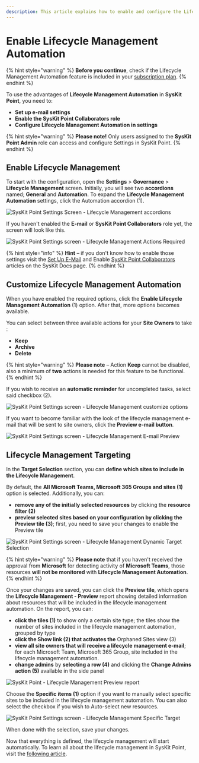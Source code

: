 ```yaml
---
description: This article explains how to enable and configure the Lifecycle Management Automation in SysKit Point.
---
```


# Enable Lifecycle Management Automation

{% hint style="warning" %}
**Before you continue**, check if the Lifecycle Management Automation feature is included in your [subscription plan](https://www.syskit.com/products/point/pricing/).
{% endhint %}

To use the advantages of **Lifecycle Management Automation** in **SysKit Point**, you need to:

* **Set up e-mail settings**
* **Enable the SysKit Point Collaborators role**
* **Configure Lifecycle Management Automation in settings**

{% hint style="warning" %}
**Please note!** Only users assigned to the **SysKit Point Admin** role can access and configure Settings in SysKit Point.
{% endhint %}

## Enable Lifecycle Management

To start with the configuration, open the **Settings** &gt; **Governance** &gt; **Lifecycle Management** screen. Initially, you will see two **accordions** named; **General** and **Automation**. To expand the **Lifecycle Management Automation** settings, click the Automation accordion \(1\).

![SysKit Point Settings Screen - Lifecycle Management accordions](../../.gitbook/assets/lifecycle_management_settings_accordion.png)

If you haven't enabled the **E-mail** or **SysKit Point Collaborators** role yet, the screen will look like this.

![SysKit Point Settings screen - Lifecycle Management Actions Required](../../.gitbook/assets/1%20%281%29.png)

{% hint style="info" %}
**Hint** – if you don't know how to enable those settings visit the [Set Up E-Mail](../../configuration/customize-emails.md) and Enable [SysKit Point Collaborators](../../configuration/enable-role-based-access.md#syskit-point-collaborators-1) articles on the SysKit Docs page.
{% endhint %}

## Customize Lifecycle Management Automation

When you have enabled the required options, click the **Enable Lifecycle Management Automation** \(1\) option. After that, more options becomes available.

You can select between three available actions for your **Site Owners** to take :

* **Keep**
* **Archive**
* **Delete**

{% hint style="warning" %}
**Please note** – Action **Keep** cannot be disabled, also a minimum of **two** actions is needed for this feature to be functional.
{% endhint %}

If you wish to receive an **automatic reminder** for uncompleted tasks, select said checkbox \(2\).

![SysKit Point Settings screen - Lifecycle Management customize options](../../.gitbook/assets/2.png)

If you want to become familiar with the look of the lifecycle management e-mail that will be sent to site owners, click the **Preview e-mail button**.

![SysKit Point Settings screen - Lifecycle Management E-mail Preview](../../.gitbook/assets/3.png)

## Lifecycle Management Targeting

In the **Target Selection** section, you can **define which sites to include in the Lifecycle Management**.

By default, the **All Microsoft Teams, Microsoft 365 Groups and sites \(1\)** option is selected. Additionally, you can:

* **remove any of the initially selected resources** by clicking the **resource filter \(2\)**
* **preview selected sites based on your configuration by clicking the Preview tile \(3\)**; first, you need to save your changes to enable the Preview tile

![SysKit Point Settings screen - Lifecycle Management Dynamic Target Selection](../../.gitbook/assets/4%20%281%29.png)

{% hint style="warning" %}
**Please note** that if you haven't received the approval from **Microsoft** for detecting activity of **Microsoft Teams**, those resources **will not be monitored** with **Lifecycle Management Automation**.
{% endhint %}

Once your changes are saved, you can click the **Preview tile**, which opens the **Lifecycle Management - Preview** report showing detailed information about resources that will be included in the lifecycle management automation. On the report, you can:

* **click the tiles \(1\)** to show only a certain site type; the tiles show the number of sites included in the lifecycle management automation, grouped by type
* **click the Show link \(2\) that activates the** Orphaned Sites view \(3\)
* **view all site owners that will receive a lifecycle management e-mail**; for each Microsoft Team, Microsoft 365 Group, site included in the lifecycle management automation.
* **change admins** by **selecting a row \(4\)** and clicking the **Change Admins action \(5\)** available in the side panel

![SysKit Point - Lifecycle Management Preview report](../../.gitbook/assets/5%20%282%29.png)

Choose the **Specific items \(1\)** option if you want to manually select specific sites to be included in the lifecycle management automation. You can also select the checkbox if you wish to Auto-select new resources.

![SysKit Point Settings screen - Lifecycle Management Specific Target](../../.gitbook/assets/6%20%281%29.png)

When done with the selection, save your changes.

Now that everything is defined, the lifecycle management will start automatically. To learn all about the lifecycle management in SysKit Point, visit the [following article](lifecycle-management.md).


